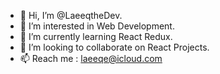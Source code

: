 - 👋 Hi, I’m @LaeeqtheDev.
- 👀 I’m interested in Web Development.
- 🌱 I’m currently learning React Redux.
- 💞️ I’m looking to collaborate on React Projects.
- 📫 Reach me : laeeqe@icloud.com

<!---
LaeeqtheDev/LaeeqtheDev is a ✨ special ✨ repository because its `README.md` (this file) appears on your GitHub profile.
You can click the Preview link to take a look at your changes.
--->
